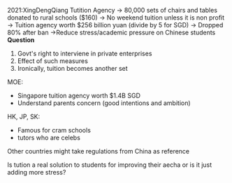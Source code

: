 2021:XingDengQiang Tutition Agency
-> 80,000 sets of chairs and tables donated to rural schools ($160)
-> No weekend tuition unless it is non profit
-> Tuition agency worth $256 billion yuan  (divide by 5 for SGD)
-> Dropped 80% after ban
->Reduce stress/academic pressure on Chinese students
**Question**
1) Govt's right to interviene in private enterprises
2) Effect of such measures
3) Ironically, tuition becomes another set

MOE:
- Singapore tuition agency worth $1.4B SGD
- Understand parents concern (good intentions and ambition)


HK, JP, SK:
- Famous for cram schools
- tutors who are celebs

Other countries might take regulations from China as reference 

Is tution a real solution to students for improving their aecha
or is it just adding more stress?